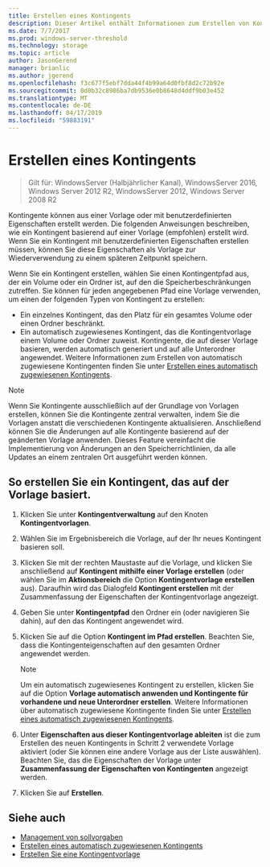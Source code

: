 ```yaml
---
title: Erstellen eines Kontingents
description: Dieser Artikel enthält Informationen zum Erstellen von Kontingenten basierend auf einer Vorlage
ms.date: 7/7/2017
ms.prod: windows-server-threshold
ms.technology: storage
ms.topic: article
author: JasonGerend
manager: brianlic
ms.author: jgerend
ms.openlocfilehash: f3c677f5ebf7dda44f4b99a64d0fbf8d2c72b92e
ms.sourcegitcommit: 0d0b32c8986ba7db9536e0b8648d4ddf9b03e452
ms.translationtype: MT
ms.contentlocale: de-DE
ms.lasthandoff: 04/17/2019
ms.locfileid: "59883191"
---
```

# <a name="create-a-quota"></a>Erstellen eines Kontingents

> Gilt für: WindowsServer (Halbjährlicher Kanal), WindowsServer 2016, Windows Server 2012 R2, WindowsServer 2012, Windows Server 2008 R2

Kontingente können aus einer Vorlage oder mit benutzerdefinierten Eigenschaften erstellt werden. Die folgenden Anweisungen beschreiben, wie ein Kontingent basierend auf einer Vorlage (empfohlen) erstellt wird. Wenn Sie ein Kontingent mit benutzerdefinierten Eigenschaften erstellen müssen, können Sie diese Eigenschaften als Vorlage zur Wiederverwendung zu einem späteren Zeitpunkt speichern.

Wenn Sie ein Kontingent erstellen, wählen Sie einen Kontingentpfad aus, der ein Volume oder ein Ordner ist, auf den die Speicherbeschränkungen zutreffen. Sie können für jeden angegebenen Pfad eine Vorlage verwenden, um einen der folgenden Typen von Kontingent zu erstellen:

-   Ein einzelnes Kontingent, das den Platz für ein gesamtes Volume oder einen Ordner beschränkt.
-   Ein automatisch zugewiesenes Kontingent, das die Kontingentvorlage einem Volume oder Ordner zuweist. Kontingente, die auf dieser Vorlage basieren, werden automatisch generiert und auf alle Unterordner angewendet. Weitere Informationen zum Erstellen von automatisch zugewiesene Kontingenten finden Sie unter [Erstellen eines automatisch zugewiesenen Kontingents](create-auto-apply-quota.md).


> [!Note]
> Wenn Sie Kontingente ausschließlich auf der Grundlage von Vorlagen erstellen, können Sie die Kontingente zentral verwalten, indem Sie die Vorlagen anstatt die verschiedenen Kontingente aktualisieren. Anschließend können Sie die Änderungen auf alle Kontingente basierend auf der geänderten Vorlage anwenden. Dieses Feature vereinfacht die Implementierung von Änderungen an den Speicherrichtlinien, da alle Updates an einem zentralen Ort ausgeführt werden können.

## <a name="to-create-a-quota-that-is-based-on-a-template"></a>So erstellen Sie ein Kontingent, das auf der Vorlage basiert.

1.  Klicken Sie unter **Kontingentverwaltung** auf den Knoten **Kontingentvorlagen**.

2.  Wählen Sie im Ergebnisbereich die Vorlage, auf der Ihr neues Kontingent basieren soll.

3.  Klicken Sie mit der rechten Maustaste auf die Vorlage, und klicken Sie anschließend auf **Kontingent mithilfe einer Vorlage erstellen** (oder wählen Sie im **Aktionsbereich** die Option **Kontingentvorlage erstellen** aus). Daraufhin wird das Dialogfeld **Kontingent erstellen** mit der Zusammenfassung der Eigenschaften der Kontingentvorlage angezeigt.

4.  Geben Sie unter **Kontingentpfad** den Ordner ein (oder navigieren Sie dahin), auf den das Kontingent angewendet wird.

5.  Klicken Sie auf die Option **Kontingent im Pfad erstellen**. Beachten Sie, dass die Kontingenteigenschaften auf den gesamten Ordner angewendet werden.

     > [!Note]
     > Um ein automatisch zugewiesenes Kontingent zu erstellen, klicken Sie auf die Option **Vorlage automatisch anwenden und Kontingente für vorhandene und neue Unterordner erstellen**. Weitere Informationen über automatisch zugewiesene Kontingente finden Sie unter [Erstellen eines automatisch zugewiesenen Kontingents](create-auto-apply-quota.md).

6.  Unter **Eigenschaften aus dieser Kontingentvorlage ableiten** ist die zum Erstellen des neuen Kontingents in Schritt 2 verwendete Vorlage aktiviert (oder Sie können eine andere Vorlage aus der Liste auswählen). Beachten Sie, das die Eigenschaften der Vorlage unter **Zusammenfassung der Eigenschaften von Kontingenten** angezeigt werden.

7.  Klicken Sie auf **Erstellen**.

## <a name="see-also"></a>Siehe auch

-   [Management von sollvorgaben](quota-management.md)
-   [Erstellen eines automatisch zugewiesenen Kontingents](create-auto-apply-quota.md)
-   [Erstellen Sie eine Kontingentvorlage](create-quota-template.md)



